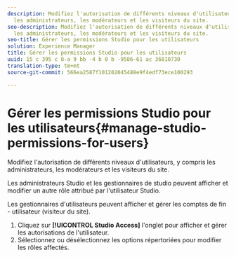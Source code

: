 ```yaml
---
description: Modifiez l'autorisation de différents niveaux d'utilisateurs, y compris
  les administrateurs, les modérateurs et les visiteurs du site.
seo-description: Modifiez l'autorisation de différents niveaux d'utilisateurs, y compris
  les administrateurs, les modérateurs et les visiteurs du site.
seo-title: Gérer les permissions Studio pour les utilisateurs
solution: Experience Manager
title: Gérer les permissions Studio pour les utilisateurs
uuid: 15 c 395 c 8-a 9 bb -4 b 0 b -9586-61 ac 36810730
translation-type: tm+mt
source-git-commit: 566ea2587f101202045488e9f4edf73ece100293

---
```



# Gérer les permissions Studio pour les utilisateurs{#manage-studio-permissions-for-users}

Modifiez l'autorisation de différents niveaux d'utilisateurs, y compris les administrateurs, les modérateurs et les visiteurs du site.

Les administrateurs Studio et les gestionnaires de studio peuvent afficher et modifier un autre rôle attribué par l'utilisateur Studio.

Les gestionnaires d'utilisateurs peuvent afficher et gérer les comptes de fin - utilisateur (visiteur du site).

1. Cliquez sur **[!UICONTROL Studio Access]** l'onglet pour afficher et gérer les autorisations de l'utilisateur.
1. Sélectionnez ou désélectionnez les options répertoriées pour modifier les rôles affectés.
